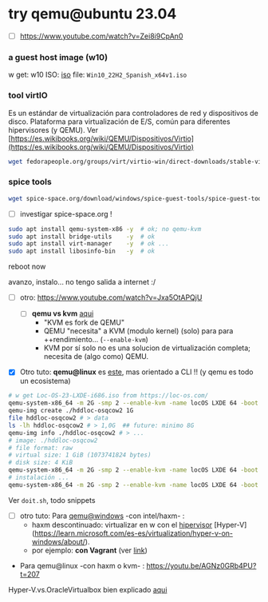 # try qemu@ubuntu 23.04

- [ ] <https://www.youtube.com/watch?v=Zei8i9CpAn0>

### a guest host image (w10)

w get: w10 ISO:
[iso](https://www.microsoft.com/en-us/software-download/windows10ISO)
file: `Win10_22H2_Spanish_x64v1.iso`

### tool virtIO

Es un estándar de virtualización para controladores de red y dispositivos de disco.
Plataforma para virtualización de E/S, común para diferentes hipervisores (y QEMU).
Ver [https://es.wikibooks.org/wiki/QEMU/Dispositivos/Virtio](https://es.wikibooks.org/wiki/QEMU/Dispositivos/Virtio)

```sh
wget fedorapeople.org/groups/virt/virtio-win/direct-downloads/stable-virtio/virtio-win.iso
```

### spice tools

```sh
wget spice-space.org/download/windows/spice-guest-tools/spice-guest-tools-latest.exe
```

- [ ] investigar spice-space.org !

```sh
sudo apt install qemu-system-x86 -y  # ok; no qemu-kvm
sudo apt install bridge-utils    -y  # ok
sudo apt install virt-manager    -y  # ok ...
sudo apt install libosinfo-bin   -y  # ok
```
reboot now

avanzo, instalo... no tengo salida a internet :/

- [ ] otro: <https://www.youtube.com/watch?v=Jxa5OtAPQjU>

  - [ ] **qemu vs kvm** [aqui](https://galvarado.com.mx/post/kvmqemu)
    - "KVM es fork de QEMU"
    - QEMU "necesita" a KVM (modulo kernel) (solo) para para ++rendimiento… (`--enable-kvm`)
    - KVM por sí solo no es una solucion de virtualización completa; necesita de (algo como) QEMU.

- [x] Otro tuto: **qemu@linux** es [este](https://www.youtube.com/watch?v=ISvdxtW-Cls),
mas orientado a CLI !! (y qemu es todo un ecosistema)

```bash
# w get Loc-OS-23-LXDE-i686.iso from https://loc-os.com/
qemu-system-x86_64 -m 2G -smp 2 --enable-kvm -name locOS LXDE 64 -boot d -cdrom ./Loc-OS-23-LXDE-i686.iso
qemu-img create ./hddloc-osqcow2 1G
file hddloc-osqcow2 # > data
ls -lh hddloc-osqcow2 # > 1,0G  ## future: minimo 8G
qemu-img info ./hddloc-osqcow2 # > ... 
# image: ./hddloc-osqcow2
# file format: raw
# virtual size: 1 GiB (1073741824 bytes)
# disk size: 4 KiB
qemu-system-x86_64 -m 2G -smp 2 --enable-kvm -name locOS LXDE 64 -boot d -hda ./hddloc-osqcow2 -cdrom ./Loc-OS-23-LXDE-i686.iso
# instalación ...
qemu-system-x86_64 -m 2G -smp 2 --enable-kvm -name locOS LXDE 64 -boot d -hda ./hddloc-osqcow2 # uso del sistema instalado
```

Ver `doit.sh`, todo snippets


- [ ] otro tuto: Para [qemu@windows](https://youtu.be/AGNz0GRb4PU?t=122) -con intel/haxm- :
  - haxm descontinuado: virtualizar en w con el [hipervisor](https://www.redhat.com/es/topics/virtualization/what-is-a-hypervisor) [Hyper-V] (<https://learn.microsoft.com/es-es/virtualization/hyper-v-on-windows/about/>).
  - por ejemplo: **con Vagrant** (ver [link](https://developer.hashicorp.com/vagrant/docs/providers/hyperv))

- Para qemu@linux -con haxm o kvm- : <https://youtu.be/AGNz0GRb4PU?t=207>

Hyper-V.vs.OracleVirtualbox bien explicado [aqui](https://www.nakivo.com/es/blog/hyper-v-virtualbox-one-choose-infrastructure-3/)


